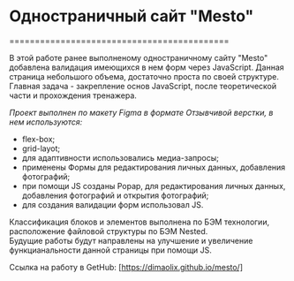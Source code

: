 # **Одностраничный сайт "Mesto"**  
=========================================== 

В этой работе ранее выполненому одностраничному сайту "Mesto" добавлена валидация имеющихся в нем форм через JavaScript. Данная страница небольшого объема,  достаточно проста по своей структуре. Главная задача - закрепление основ JavaScript, после теоретической части и прохождения тренажера.  

*Проект выполнен по макету Figma в формате Отзывчивой верстки, в нем используются:*  
* flex-box;
* grid-layot;
* для адаптивности использовались медиа-запросы;
* применены Формы для редактирования личных данных, добавления фотографий;
* при помощи JS созданы Popap, для редактирования личных данных, добавления фотографий и открытия фотографий;  
* для создания валидации форм использовал JS.
  
Классификация блоков и элементов выполнена по БЭМ технологии, расположение файловой структуры по БЭМ Nested.  
Будущие работы будут направлены на улучшение и увеличение функцианальности данной страницы при помощи JS.

Ссылка на работу в GetHub: [https://dimaolix.github.io/mesto/]
